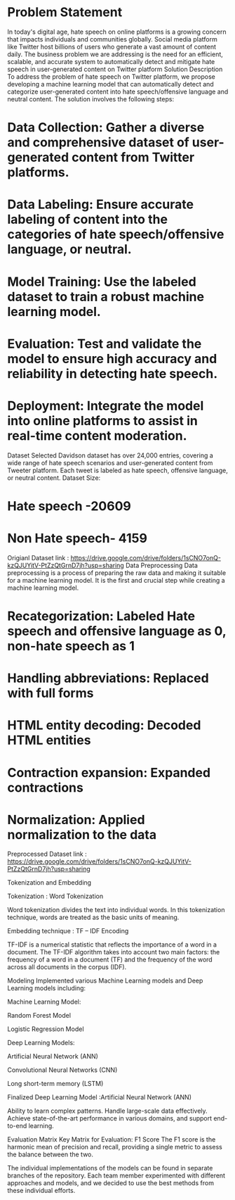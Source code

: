 
# Problem Statement
In today's digital age, hate speech on online platforms is a growing concern that impacts individuals and communities globally. Social media platform like Twitter host billions of users who generate a vast amount of content daily. The business problem we are addressing is the need for an efficient, scalable, and accurate system to automatically detect and mitigate hate speech in user-generated content on Twitter platform
Solution Description
To address the problem of hate speech on Twitter platform, we propose developing a machine learning model that can automatically detect and categorize user-generated content into hate speech/offensive language and neutral content. The solution involves the following steps:
# Data Collection: Gather a diverse and comprehensive dataset of user-generated content from Twitter platforms.

# Data Labeling: Ensure accurate labeling of content into the categories of hate speech/offensive language, or neutral.

# Model Training: Use the labeled dataset to train a robust machine learning model.

# Evaluation: Test and validate the model to ensure high accuracy and reliability in detecting hate speech.

# Deployment: Integrate the model into online platforms to assist in real-time content moderation.

Dataset
Selected Davidson dataset has over 24,000 entries, covering a wide range of hate speech scenarios and user-generated content from Tweeter platform. Each tweet is labeled as hate speech, offensive language, or neutral content.
Dataset Size:

# Hate speech -20609

# Non Hate speech- 4159

Origianl Dataset link :
https://drive.google.com/drive/folders/1sCNO7onQ-kzQJUYitV-PtZzQtGrnD7jh?usp=sharing
Data Preprocessing
Data preprocessing is a process of preparing the raw data and making it suitable for a machine learning model. It is the first and crucial step while creating a machine learning model.

# Recategorization: Labeled Hate speech and offensive language as 0, non-hate speech as 1

# Handling abbreviations: Replaced with full forms

# HTML entity decoding: Decoded HTML entities

# Contraction expansion: Expanded contractions

# Normalization: Applied normalization to the data

Preprocessed Dataset link :
https://drive.google.com/drive/folders/1sCNO7onQ-kzQJUYitV-PtZzQtGrnD7jh?usp=sharing


Tokenization and Embedding


Tokenization : Word Tokenization

Word tokenization divides the text into individual words. In this tokenization technique, words are treated as the basic units of meaning.

Embedding technique : TF – IDF Encoding

TF-IDF is a numerical statistic that reflects the importance of a word in a document. The TF-IDF algorithm takes into account two main factors: the frequency of a word in a document (TF) and the frequency of the word across all documents in the corpus (IDF).

Modeling
Implemented various Machine Learning models and Deep Learning models including:

Machine Learning Model:


Random Forest Model


Logistic Regression Model


Deep Learning Models:


Artificial Neural Network (ANN)


Convolutional Neural Networks (CNN)


Long short-term memory (LSTM)



Finalized Deep Learning Model :Artificial Neural Network (ANN)

Ability to learn complex patterns.
Handle large-scale data effectively.
Achieve state-of-the-art performance in various domains, and support end-to-end learning. 

Evaluation Matrix
Key Matrix for Evaluation: F1 Score
The F1 score is the harmonic mean of precision and recall, providing a single metric to assess the balance between the two.

The individual implementations of the models can be found in separate branches of the repository. Each team member experimented with different approaches and models, and we decided to use the best methods from these individual efforts.

